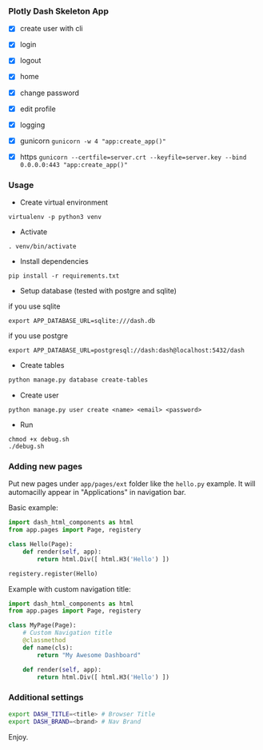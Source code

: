 ### Plotly Dash Skeleton App


- [x] create user with cli
- [x] login
- [x] logout
- [x] home
- [x] change password
- [x] edit profile
- [x] logging
- [x] gunicorn `gunicorn -w 4 "app:create_app()"`
- [x] https `gunicorn --certfile=server.crt --keyfile=server.key --bind 0.0.0.0:443 "app:create_app()"`


### Usage

- Create virtual environment
```
virtualenv -p python3 venv
```

- Activate
```
. venv/bin/activate
```

- Install dependencies
```
pip install -r requirements.txt
```

- Setup database (tested with postgre and sqlite)

if you use sqlite
```
export APP_DATABASE_URL=sqlite:///dash.db
```
if you use postgre
```
export APP_DATABASE_URL=postgresql://dash:dash@localhost:5432/dash
```

- Create tables
```sh
python manage.py database create-tables
```

- Create user
```
python manage.py user create <name> <email> <password>
```

- Run
```
chmod +x debug.sh
./debug.sh
```


### Adding new pages

Put new pages under `app/pages/ext` folder like the `hello.py` example.
It will automacilly appear in "Applications" in navigation bar.

Basic example:

```py
import dash_html_components as html
from app.pages import Page, registery

class Hello(Page):
    def render(self, app):
        return html.Div([ html.H3('Hello') ])

registery.register(Hello)
```


Example with custom navigation title:
```py
import dash_html_components as html
from app.pages import Page, registery

class MyPage(Page):
    # Custom Navigation title
    @classmethod
    def name(cls):
        return "My Awesome Dashboard"

    def render(self, app):
        return html.Div([ html.H3('Hello') ])
```

### Additional settings

```sh
export DASH_TITLE=<title> # Browser Title
export DASH_BRAND=<brand> # Nav Brand
```

Enjoy.